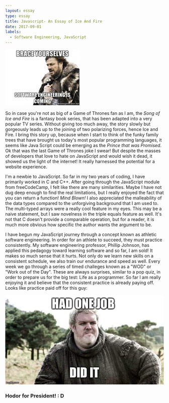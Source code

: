 ```yaml
---
layout: essay
type: essay
title: Javascript- An Essay of Ice And Fire
date: 2017-09-01
labels:
  - Software Engineering, JavaScript
---
```


<img class="ui image" src="../images/e_javascript_coming.jpg">

So in case you're not as big of a Game of Thrones fan as I am, the *Song of Ice and Fire* is a fantasy book series, that has been adapted into a very popular TV series. Without giving too much away, the story slowly but gorgeously leads up to the joining of two polarizing forces, hence Ice and Fire. I bring this story up, because when I start to think of the funky family trees that have brought us today's most popular programming languages, it seems like Java Script could be emerging as the *Prince that was Promised*. Ok that was the last Game of Thrones joke I swear! But despite the masses of developers that love to hate on JavaScript and would wish it dead, it showed us the light of the internet! It really harnessed the potential for a website experience. 

I'm a newbie to JavaScript. So far in my two years of coding, I have primarily worked in C and C++. After going through the JavaScript module from freeCodeCamp, I felt like there are many similarities. Maybe I have not dug deep enough to find the real limitations, but I really enjoyed the fact that you can return a function! *Mind Blown!* I also appreciated the malleability of the data types compared to the unforgiving background that I am used to. The multi-typed arrays were a really cool feature in my eyes. This may be a naive statement, but I saw novelness in the triple equals feature as well. It's not that C doesn't provide a comparable operation, but for a reader, it is much more obvious how specific the author wants the argument to be. 

I have begun my JavaScript journey through a concept known as athletic software engineering. In order for an athlete to succeed, they must practice consistently. My software engineering professor, Phillip Johnson, has applied this pedagogy toward learning software and so far, I am sold! It makes so much sense that it hurts. Not only do we learn new skills on a consistent schedule, we also train our endurance and speed as well. Every week we go through a series of timed challeges known as a "WOD" or "Work out of the Day". These are always surprises, similar to a pop quiz, in order to prepare us for the big test: Life as a programmer. So far I am really enjoying it and believe that the consistent practice is already paying off. Looks like practice paid off for this guy: 

<img class="ui image" src="../images/e_javascript_job.jpg">

###  Hodor for President! : D
